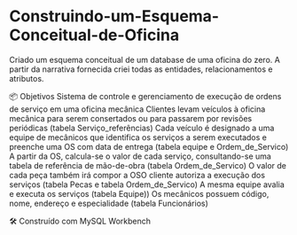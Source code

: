 # Construindo-um-Esquema-Conceitual-de-Oficina
Criado um esquema conceitual de um database de uma oficina do zero. A partir da narrativa fornecida criei todas as entidades, relacionamentos e atributos.

📦 Objetivos
Sistema de controle e gerenciamento de execução de ordens de serviço em uma oficina mecânica
Clientes levam veículos à oficina mecânica para serem consertados ou para passarem por revisões  periódicas (tabela Serviço_referências)
Cada veículo é designado a uma equipe de mecânicos que identifica os serviços a serem executados e preenche uma OS com data de entrega (tabela equipe e Ordem_de_Servico)
A partir da OS, calcula-se o valor de cada serviço, consultando-se uma tabela de referência de mão-de-obra (tabela Ordem_de_Servico)
O valor de cada peça também irá compor a OSO cliente autoriza a execução dos serviços (tabela Pecas e tabela Ordem_de_Servico)
A mesma equipe avalia e executa os serviços (tabela Equipe))
Os mecânicos possuem código, nome, endereço e especialidade (tabela Funcionários)

🛠️ Construído com MySQL Workbench
